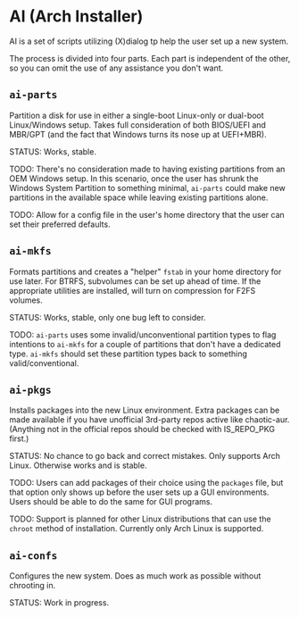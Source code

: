 # AI (Arch Installer)
AI is a set of scripts utilizing (X)dialog tp help the user set up a new system.

The process is divided into four parts.  Each part is independent of the other, so you can omit the use of any assistance you don't want.

## `ai-parts`
Partition a disk for use in either a single-boot Linux-only or dual-boot Linux/Windows setup.  Takes full consideration of both BIOS/UEFI and MBR/GPT (and the fact that Windows turns its nose up at UEFI+MBR).

STATUS: Works, stable.

TODO:  There's no consideration made to having existing partitions from an OEM Windows setup.  In this scenario, once the user has shrunk the Windows System Partition to something minimal, `ai-parts` could make new partitions in the available space while leaving existing partitions alone.

TODO:  Allow for a config file in the user's home directory that the user can set their preferred defaults.

## `ai-mkfs`
Formats partitions and creates a "helper" `fstab` in your home directory for use later.  For BTRFS, subvolumes can be set up ahead of time.  If the appropriate utilities are installed, will turn on compression for F2FS volumes.

STATUS: Works, stable, only one bug left to consider.

TODO: `ai-parts` uses some invalid/unconventional partition types to flag intentions to `ai-mkfs` for a couple of partitions that don't have a dedicated type.  `ai-mkfs` should set these partition types back to something valid/conventional.

## `ai-pkgs`
Installs packages into the new Linux environment.  Extra packages can be made available if you have unofficial 3rd-party repos active like chaotic-aur.  (Anything not in the official repos should be checked with IS_REPO_PKG first.)

STATUS: No chance to go back and correct mistakes.  Only supports Arch Linux.  Otherwise works and is stable.

TODO:  Users can add packages of their choice using the `packages` file, but that option only shows up before the user sets up a GUI environments.  Users should be able to do the same for GUI programs.

TODO: Support is planned for other Linux distributions that can use the `chroot` method of installation.  Currently only Arch Linux is supported.

## `ai-confs`
Configures the new system.  Does as much work as possible without chrooting in.

STATUS: Work in progress.
